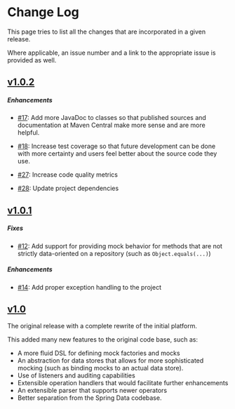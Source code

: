 Change Log
==========

This page tries to list all the changes that are incorporated
in a given release.

Where applicable, an issue number and a link to the appropriate
issue is provided as well.


[v1.0.2](https://github.com/mmnaseri/spring-data-mock/releases/tag/v1.0.2)
------------------------------------------------

##### Enhancements

  * [#17](https://github.com/mmnaseri/spring-data-mock/issues/17):
  Add more JavaDoc to classes so that published sources and documentation
  at Maven Central make more sense and are more helpful.

  * [#18](https://github.com/mmnaseri/spring-data-mock/issues/18):
  Increase test coverage so that future development can be done with more
  certainty and users feel better about the source code they use.

  * [#27](https://github.com/mmnaseri/spring-data-mock/issues/27):
  Increase code quality metrics

  * [#28](https://github.com/mmnaseri/spring-data-mock/issues/28):
   Update project dependencies



[v1.0.1](https://github.com/mmnaseri/spring-data-mock/releases/tag/v1.0.1)
------------------------------------------------

##### Fixes

  * [#12](https://github.com/mmnaseri/spring-data-mock/issues/12):
  Add support for providing mock behavior for methods that are not
  strictly data-oriented on a repository (such as `Object.equals(...)`)

##### Enhancements

  * [#14](https://github.com/mmnaseri/spring-data-mock/issues/14):
  Add proper exception handling to the project

[v1.0](https://github.com/mmnaseri/spring-data-mock/releases/tag/v1.0)
------------------------------------------------

The original release with a complete rewrite of the initial platform.

This added many new features to the original code base, such as:

 * A more fluid DSL for defining mock factories and mocks
 * An abstraction for data stores that allows for more sophisticated
 mocking (such as binding mocks to an actual data store).
 * Use of listeners and auditing capabilities
 * Extensible operation handlers that would facilitate further
 enhancements
 * An extensible parser that supports newer operators
 * Better separation from the Spring Data codebase.